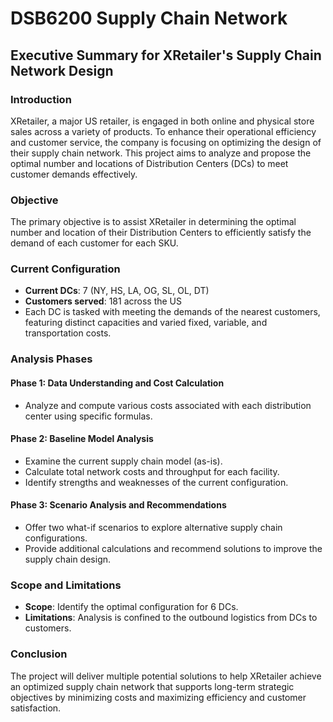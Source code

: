 # DSB6200 Supply Chain Network
## Executive Summary for XRetailer's Supply Chain Network Design

### Introduction
XRetailer, a major US retailer, is engaged in both online and physical store sales across a variety of products. To enhance their operational efficiency and customer service, the company is focusing on optimizing the design of their supply chain network. This project aims to analyze and propose the optimal number and locations of Distribution Centers (DCs) to meet customer demands effectively.

### Objective
The primary objective is to assist XRetailer in determining the optimal number and location of their Distribution Centers to efficiently satisfy the demand of each customer for each SKU.

### Current Configuration
- **Current DCs**: 7 (NY, HS, LA, OG, SL, OL, DT)
- **Customers served**: 181 across the US
- Each DC is tasked with meeting the demands of the nearest customers, featuring distinct capacities and varied fixed, variable, and transportation costs.

### Analysis Phases

#### Phase 1: Data Understanding and Cost Calculation
- Analyze and compute various costs associated with each distribution center using specific formulas.

#### Phase 2: Baseline Model Analysis
- Examine the current supply chain model (as-is).
- Calculate total network costs and throughput for each facility.
- Identify strengths and weaknesses of the current configuration.

#### Phase 3: Scenario Analysis and Recommendations
- Offer two what-if scenarios to explore alternative supply chain configurations.
- Provide additional calculations and recommend solutions to improve the supply chain design.

### Scope and Limitations
- **Scope**: Identify the optimal configuration for 6 DCs.
- **Limitations**: Analysis is confined to the outbound logistics from DCs to customers.

### Conclusion
The project will deliver multiple potential solutions to help XRetailer achieve an optimized supply chain network that supports long-term strategic objectives by minimizing costs and maximizing efficiency and customer satisfaction.

